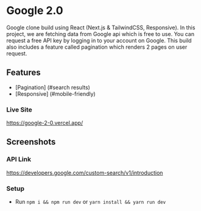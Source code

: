 # Google 2.0

Google clone build using React (Next.js & TailwindCSS, Responsive). In this project, we are fetching data from Google api which is free to use. You can request a free API key by logging in to your account on Google.
This build also includes a feature called pagination which renders 2 pages on user request.

## Features

- [Pagination] (#search results)
- [Responsive] (#mobile-friendly)

### Live Site

https://google-2-0.vercel.app/

## Screenshots

### API Link

https://developers.google.com/custom-search/v1/introduction

### Setup

- Run `npm i && npm run dev` or `yarn install && yarn run dev`
